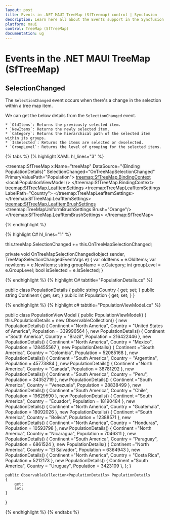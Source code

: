 ```yaml
---
layout: post
title: Events in .NET MAUI TreeMap (SfTreemap) control | Syncfusion
description: Learn here all about the Events support in the Syncfusion .NET MAUI TreeMap (SfTreemap) control and more.
platform: maui
control: TreeMap (SfTreeMap)
documentation: ug
---
```


# Events in the .NET MAUI TreeMap (SfTreeMap)

## SelectionChanged

The `SelectionChanged` event occurs when there's a change in the selection within a tree map item.

We can get the below details from the `SelectionChanged` event.

    * `OldItems`: Returns the previously selected item.
    * `NewItems`: Returns the newly selected item.
    * `Category`: Returns the hierarchical path of the selected item within its groups.
    * `IsSelected`: Returns the items are selected or deselected.
    * `GroupLevel`: Returns the level of grouping for the selected items.

{% tabs %}
{% highlight XAML hl_lines="3" %}

<treemap:SfTreeMap x:Name="treeMap"
                   DataSource="{Binding PopulationDetails}"
                   SelectionChanged="OnTreeMapSelectionChanged"
                   PrimaryValuePath="Population">
    <treemap:SfTreeMap.BindingContext>
        <local:PopulationViewModel />
    </treemap:SfTreeMap.BindingContext>
    <treemap:SfTreeMap.LeafItemSettings>
        <treemap:TreeMapLeafItemSettings LabelPath="Country">
        </treemap:TreeMapLeafItemSettings>
    </treemap:SfTreeMap.LeafItemSettings>
    <treemap:SfTreeMap.LeafItemBrushSettings>
        <treemap:TreeMapUniformBrushSettings Brush="Orange"/>
    </treemap:SfTreeMap.LeafItemBrushSettings>
</treemap:SfTreeMap>

{% endhighlight %}

{% highlight C# hl_lines="1" %}

this.treeMap.SelectionChanged += this.OnTreeMapSelectionChanged;

 private void OnTreeMapSelectionChanged(object sender, TreeMapSelectionChangedEventArgs e)
 {
     var oldItems = e.OldItems;
     var newItems = e.NewItems;
     string groupName = e.Category;
     int groupLevel = e.GroupLevel;
     bool isSelected = e.IsSelected;
 }

{% endhighlight %}
{% highlight C# tabtitle="PopulationDetails.cs" %}

public class PopulationDetails
{
    public string Country { get; set; }
    public string Continent { get; set; }
    public int Population { get; set; }
}

{% endhighlight %}
{% highlight c# tabtitle="PopulationViewModel.cs" %}

public class PopulationViewModel
{
    public PopulationViewModel()
    {
        this.PopulationDetails = new ObservableCollection<PopulationDetails>()
        {
            new PopulationDetails() { Continent ="North America", Country = "United States of America", Population = 339996564 },
            new PopulationDetails() { Continent ="South America", Country = "Brazil", Population = 216422446 },
            new PopulationDetails() { Continent ="North America", Country = "Mexico", Population = 128455567 },
            new PopulationDetails() { Continent ="South America", Country = "Colombia", Population = 52085168 },
            new PopulationDetails() { Continent ="South America", Country = "Argentina", Population = 45773884 },
            new PopulationDetails() { Continent ="North America", Country = "Canada", Population = 38781292 },
            new PopulationDetails() { Continent ="South America", Country = "Peru", Population = 34352719 },
            new PopulationDetails() { Continent ="South America", Country = "Venezuela", Population = 28838499 },
            new PopulationDetails() { Continent ="South America", Country = "Chile", Population = 19629590 },
            new PopulationDetails() { Continent ="South America", Country = "Ecuador", Population = 18190484 },
            new PopulationDetails() { Continent ="North America", Country = "Guatemala", Population = 18092026 },
            new PopulationDetails() { Continent ="South America", Country = "Bolivia", Population = 12388571 },
            new PopulationDetails() { Continent ="North America", Country = "Honduras", Population = 10593798 },
            new PopulationDetails() { Continent ="North America", Country = "Nicaragua", Population = 7046311 },
            new PopulationDetails() { Continent ="South America", Country = "Paraguay", Population = 6861524 },
            new PopulationDetails() { Continent ="North America", Country = "El Salvador", Population = 6364943 },
            new PopulationDetails() { Continent ="North America", Country = "Costa Rica", Population = 5212173 },
            new PopulationDetails() { Continent ="South America", Country = "Uruguay", Population = 3423109 },
        };
    }

    public ObservableCollection<PopulationDetails> PopulationDetails
    {
        get;
        set;
    }
}

{% endhighlight %}
{% endtabs %}